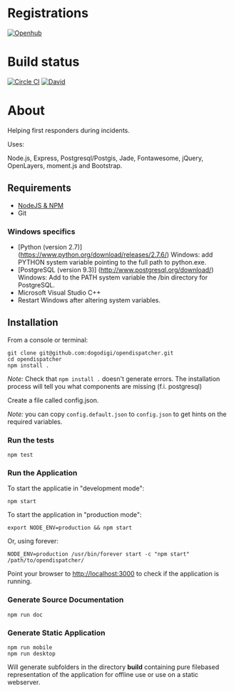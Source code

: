 # Registrations

[![Openhub](https://www.openhub.net/p/opendispatcher)](https://www.openhub.net/p/opendispatcher)


# Build status

[![Circle CI](https://circleci.com/gh/dogodigi/opendispatcher.svg?style=svg)](https://circleci.com/gh/dogodigi/opendispatcher)
[![David](https://david-dm.org/dogodigi/opendispatcher.svg)](https://david-dm.org/dogodigi/opendispatcher)

# About

Helping first responders during incidents.

Uses:

Node.js, Express, Postgresql/Postgis, Jade, Fontawesome, jQuery, OpenLayers, moment.js and Bootstrap.

## Requirements

* [NodeJS & NPM](http://nodejs.org/download)
* Git

### Windows specifics
* [Python (version 2.7)] (https://www.python.org/download/releases/2.7.6/) Windows: add PYTHON system variable pointing to the full path to python.exe.
* [PostgreSQL (version 9.3)] (http://www.postgresql.org/download/) Windows: Add to the PATH system variable the /bin directory for PostgreSQL.
* Microsoft Visual Studio C++
* Restart Windows after altering system variables.

## Installation

From a console or terminal:

    git clone git@github.com:dogodigi/opendispatcher.git
    cd opendispatcher
    npm install .

*Note:* Check that `npm install .` doesn't generate errors. The installation
 process will tell you what components are missing (f.i. postgresql)

Create a file called config.json.

*Note:* you can copy `config.default.json` to `config.json` to get hints on the required variables.
### Run the tests

    npm test

### Run the Application

To start the applicatie in "development mode":

    npm start

To start the application in "production mode":

    export NODE_ENV=production && npm start

Or, using forever:

    NODE_ENV=production /usr/bin/forever start -c "npm start" /path/to/opendispatcher/

Point your browser to [http://localhost:3000](http://localhost:3000) to check if the application is running.

### Generate Source Documentation

    npm run doc

### Generate Static Application

    npm run mobile
    npm run desktop

Will generate subfolders in the directory **build** containing pure filebased representation of
the application for offline use or use on a static webserver.
